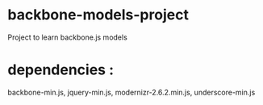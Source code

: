 # backbone-models-project
Project to learn backbone.js models

# dependencies :
backbone-min.js,
jquery-min.js,
modernizr-2.6.2.min.js,
underscore-min.js
